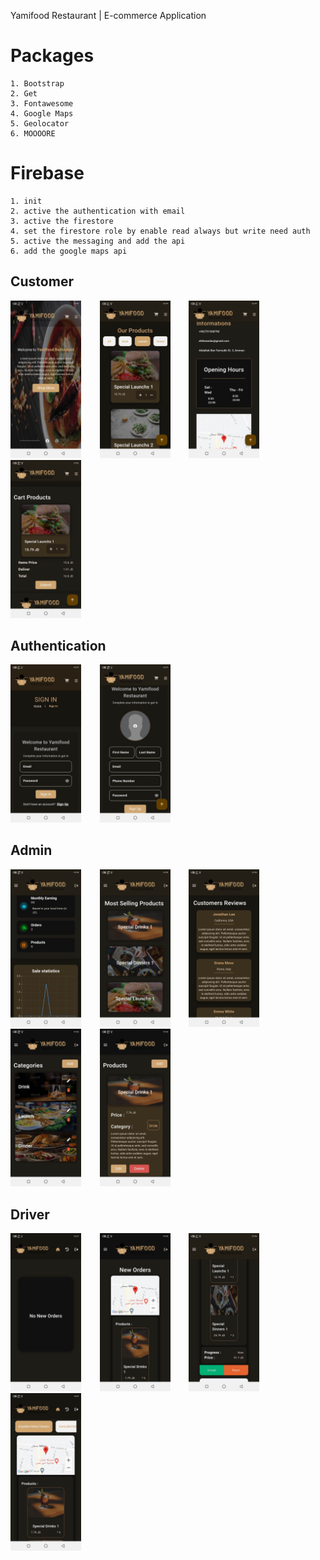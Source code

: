 Yamifood Restaurant | E-commerce Application 

# Packages
    1. Bootstrap
    2. Get
    3. Fontawesome
    4. Google Maps
    5. Geolocator
    6. MOOOORE

# Firebase
    1. init
    2. active the authentication with email
    3. active the firestore
    4. set the firestore role by enable read always but write need auth
    5. active the messaging and add the api
    6. add the google maps api

## Customer
<img src="screenshots/1.jpg" width="22.5%" style="padding-right:5%"/>    <img src="screenshots/2.jpg"  width="22.5%" style="padding-right:5%"/>    <img src="screenshots/3.jpg" w width="22.5%" style="padding-right:5%"/>    <img src="screenshots/4.jpg"  width="22.5%" style="padding-right:5%" />

## Authentication
<img src="screenshots/5.jpg"  width="22.5%" style="padding-right:5%" />    <img src="screenshots/6.jpg"  width="22.5%" style="padding-right:5%" />

## Admin
<img src="screenshots/7.jpg"  width="22.5%" style="padding-right:5%" />    <img src="screenshots/8.jpg"  width="22.5%" style="padding-right:5%" />    <img src="screenshots/9.jpg"  width="22.5%" style="padding-right:5%" />    <img src="screenshots/10.jpg"  width="22.5%" style="padding-right:5%" />   <img src="screenshots/11.jpg"  width="22.5%" style="padding-right:5%" />

## Driver
<img src="screenshots/12.jpg"  width="22.5%" style="padding-right:5%" />   <img src="screenshots/13.jpg" width="22.5%" style="padding-right:5%" />   <img src="screenshots/14.jpg"  width="22.5%" style="padding-right:5%" />   <img src="screenshots/15.jpg"  width="22.5%" style="padding-right:5%" />

